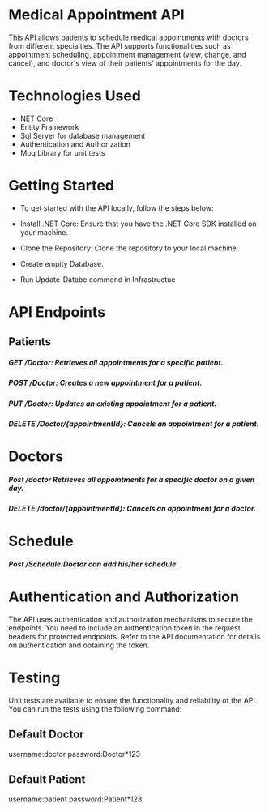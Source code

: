 # Medical Appointment API

This API allows patients to schedule medical appointments with doctors from different specialties. The API supports functionalities such as appointment scheduling, appointment management (view, change, and cancel), and doctor's view of their patients' appointments for the day.

# Technologies Used

- NET Core
- Entity Framework
- Sql Server for database management
- Authentication and Authorization
- Moq Library for unit tests

# Getting Started

- To get started with the API locally, follow the steps below:

- Install .NET Core: Ensure that you have the .NET Core SDK installed on your machine.

- Clone the Repository: Clone the repository to your local machine.

- Create empity Database.
- Run Update-Databe commond in Infrastructue

# API Endpoints

## Patients

##### GET /Doctor: Retrieves all appointments for a specific patient.

##### POST /Doctor: Creates a new appointment for a patient.

##### PUT /Doctor: Updates an existing appointment for a patient.

##### DELETE /Doctor/{appointmentId}: Cancels an appointment for a patient.

# Doctors

##### Post /doctor Retrieves all appointments for a specific doctor on a given day.

##### DELETE /doctor/{appointmentId}: Cancels an appointment for a doctor.

# Schedule

##### Post /Schedule:Doctor can add his/her schedule.

# Authentication and Authorization

The API uses authentication and authorization mechanisms to secure the endpoints. You need to include an authentication token in the request headers for protected endpoints. Refer to the API documentation for details on authentication and obtaining the token.

# Testing

Unit tests are available to ensure the functionality and reliability of the API. You can run the tests using the following command:

## Default Doctor

username:doctor
password:Doctor\*123

## Default Patient

username:patient
password:Patient\*123
